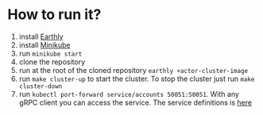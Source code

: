 # How to run it?

1. install [Earthly](https://earthly.dev/get-earthly) 
2. install [Minikube](https://minikube.sigs.k8s.io/docs/start/)
3. run `minikube start`
4. clone the repository
5. run at the root of the cloned repository `earthly +actor-cluster-image`
6. run `make cluster-up` to start the cluster. To stop the cluster just run `make cluster-down`
7. run `kubectl port-forward service/accounts 50051:50051`. With any gRPC client you can access the service. The service definitions is [here](../../../protos/sample/pb/v1)
